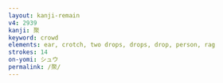 ```yaml
---
layout: kanji-remain
v4: 2939
kanji: 聚
keyword: crowd
elements: ear, crotch, two drops, drops, drop, person, rag
strokes: 14
on-yomi: シュウ
permalink: /聚/
---
```






